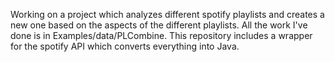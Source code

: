 Working on a project which analyzes different spotify playlists and creates a new one based on the aspects of the different playlists. All the work I've done is in Examples/data/PLCombine. This repository includes a wrapper for the spotify API which converts everything into Java.

